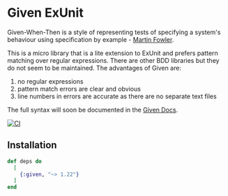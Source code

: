# Given ExUnit

Given-When-Then is a style of representing tests of specifying a system's
behaviour using specification by example - [Martin Fowler][gwt].

This is a micro library that is a lite extension to ExUnit and prefers 
pattern matching over regular expressions. There are other BDD libraries
but they do not seem to be maintained. The advantages of Given are:

1. no regular expressions
2. pattern match errors are clear and obvious
3. line numbers in errors are accurate as there are no separate text files

The full syntax will soon be documented in the [Given Docs](https://hexdocs.pm/given_exunit).

[![CI](https://github.com/devstopfix/given-exunit/actions/workflows/ci.yml/badge.svg?branch=main)](https://github.com/devstopfix/given-exunit/actions/workflows/ci.yml)

## Installation

```elixir
def deps do
  [
    {:given, "~> 1.22"}
  ]
end
```


[gwt]: https://martinfowler.com/bliki/GivenWhenThen.html